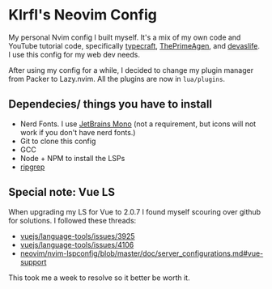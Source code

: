 # Klrfl's Neovim Config

My personal Nvim config I built myself. It's a mix of my own code and YouTube tutorial code, specifically [typecraft](https://www.youtube.com/@typecraft_dev/playlists), [ThePrimeAgen](https://youtu.be/w7i4amO_zaE), and [devaslife](https://youtu.be/ajmK0ZNcM4Q). I use this config for my web dev needs.

After using my config for a while, I decided to change my plugin manager from Packer to Lazy.nvim. All the plugins are now in `lua/plugins`.

## Dependecies/ things you have to install

- Nerd Fonts. I use [JetBrains Mono](https://www.nerdfonts.com/font-downloads) (not a requirement, but icons will not work if you don't have nerd fonts.)
- Git to clone this config
- GCC
- Node + NPM to install the LSPs
- [ripgrep](https://github.com/BurntSushi/ripgrep)

## Special note: Vue LS

When upgrading my LS for Vue to 2.0.7 I found myself scouring over github for solutions.
I followed these threads:

- [vuejs/language-tools/issues/3925](https://github.com/vuejs/language-tools/issues/3925)
- [vuejs/language-tools/issues/4106](https://github.com/vuejs/language-tools/issues/4106)
- [neovim/nvim-lspconfig/blob/master/doc/server_configurations.md#vue-support](https://github.com/neovim/nvim-lspconfig/blob/master/doc/server_configurations.md#vue-support)

This took me a week to resolve so it better be worth it.
